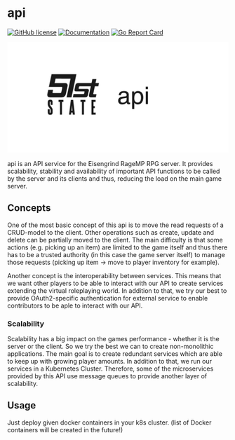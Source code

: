 # api

[![GitHub license](https://img.shields.io/github/license/51st-state/api.svg)](https://github.com/51st-state/api/blob/master/LICENSE)
[![Documentation](https://godoc.org/github.com/51st-state/api?status.svg)](https://godoc.org/github.com/51st-state/api)
[![Go Report Card](https://goreportcard.com/badge/github.com/51st-state/api)](https://goreportcard.com/report/github.com/51st-state/api)

![Banner](https://github.com/51st-state/api/blob/master/assets/banner.png?raw=true)

api is an API service for the Eisengrind RageMP RPG server. It provides scalability, stability and availability of important API functions to be called by the server and its clients and thus, reducing the load on the main game server.

## Concepts

One of the most basic concept of this api is to move the read requests of a CRUD-model to the client. Other operations such as create, update and delete can be partially moved to the client. The main difficulty is that some actions (e.g. picking up an item) are limited to the game itself and thus there has to be a trusted authority (in this case the game server itself) to manage those requests (picking up item -> move to player inventory for example).

Another concept is the interoperability between services. This means that we want other players to be able to interact with our API to create services extending the virtual roleplaying world. In addition to that, we try our best to provide OAuth2-specific authentication for external service to enable contributors to be aple to interact with our API.

### Scalability

Scalability has a big impact on the games performance - whether it is the server or the client. So we try the best we can to create non-monolithic applications. The main goal is to create redundant services which are able to keep up with growing player amounts. In addition to that, we run our services in a Kubernetes Cluster. Therefore, some of the microservices provided by this API use message queues to provide another layer of scalability.

## Usage

Just deploy given docker containers in your k8s cluster. (list of Docker containers will be created in the future!)
